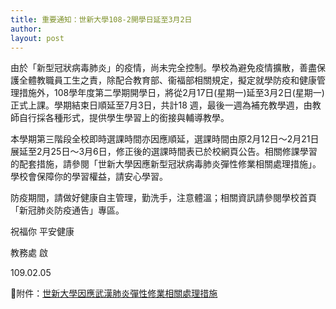 ```yaml
---
title: 重要通知：世新大學108-2開學日延至3月2日
author: 
layout: post
---
```


由於「新型冠狀病毒肺炎」的疫情，尚未完全控制。學校為避免疫情擴散，善盡保護全體教職員工生之責，除配合教育部、衞福部相關規定，擬定就學防疫和健康管理措施外，108學年度第二學期開學日，將從2月17日(星期一)延至3月2日(星期一)正式上課。學期結束日順延至7月3日，共計18 週，最後一週為補充教學週，由教師自行採各種形式，提供學生學習上的銜接與輔導教學。  

本學期第三階段全校即時選課時間亦因應順延，選課時間由原2月12日～2月21日展延至2月25日～3月6日，修正後的選課時間表已於校網頁公告。相關修課學習的配套措施，請參閱「世新大學因應新型冠狀病毒肺炎彈性修業相關處理措施」。學校會保障你的學習權益，請安心學習。   

防疫期間，請做好健康自主管理，勤洗手，注意體溫；相關資訊請參閱學校首頁「新冠肺炎防疫通告」專區。  

祝福你 平安健康   

教務處 啟

109.02.05

📃附件：[世新大學因應武漢肺炎彈性修業相關處理措施](https://e62.shu.edu.tw/download/世新大學因應武漢肺炎彈性修業相關處理措施.pdf)
